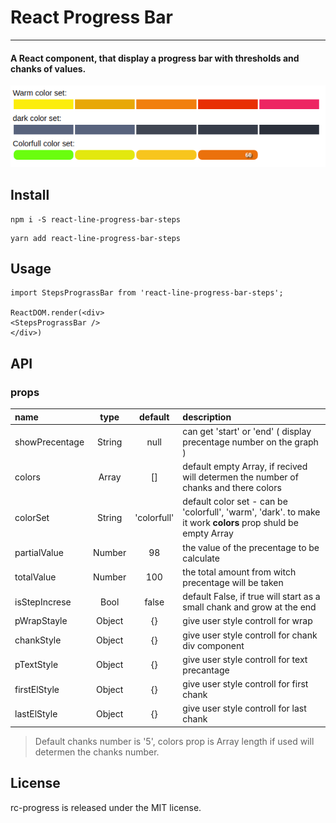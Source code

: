 # React Progress Bar
***
#### A React component, that display a progress bar with thresholds and chanks of values.
![3 react progress bar with chanks and splits and color for each treshold](rpp.png)
## Install
```
npm i -S react-line-progress-bar-steps
```
```
yarn add react-line-progress-bar-steps
```
## Usage
```
import StepsPrograssBar from 'react-line-progress-bar-steps';

ReactDOM.render(<div>
<StepsPrograssBar />
</div>)
```
## API

### props
						
| name        | type           | default  | description |
| :------------- |:-------------:| :-----: | :-------------- |
| showPrecentage | String | null | can get 'start' or 'end' ( display precentage number on the graph ) |
| colors | Array | [] | default empty Array, if recived will determen the number of chanks and there colors |
| colorSet | String | 'colorfull' | default color set - can be 'colorfull', 'warm', 'dark'. to make it work **colors** prop shuld be empty Array|
|partialValue | Number | 98 | the value of the precentage to be calculate |
|totalValue | Number | 100 | the total amount from witch precentage will be taken |
| isStepIncrese | Bool | false | default False, if true will start as a small chank and grow at the end |
| pWrapStayle | Object | {} | give user style controll for wrap |
| chankStyle | Object | {} | give user style controll for chank div component |
| pTextStyle | Object | {} | give user style controll for text precantage |
| firstElStyle | Object | {} | give user style controll for first chank |
| lastElStyle | Object | {} | give user style controll for last chank |

> Default chanks number is '5', colors prop is Array length if used will determen the chanks number.

## License
rc-progress is released under the MIT license.
